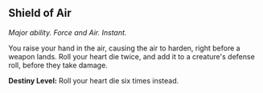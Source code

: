 ## Shield of Air

_Major ability. Force and Air. Instant._

You raise your hand in the air, causing the air to harden, right before a weapon lands. Roll your heart die twice, and add it to a creature's defense roll, before they take damage.

**Destiny Level:**
Roll your heart die six times instead.
